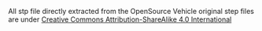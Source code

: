 All stp file directly extracted from the OpenSource Vehicle original step files are under 
[Creative Commons Attribution-ShareAlike 4.0 International](http://creativecommons.org/licenses/by-sa/4.0/)
